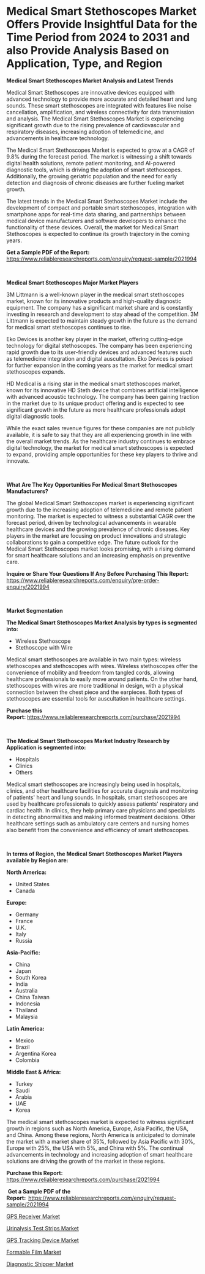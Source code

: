 <p><h1>Medical Smart Stethoscopes Market Offers Provide Insightful Data for the Time Period from 2024 to 2031 and also Provide Analysis Based on Application, Type, and Region</h1></p><p><strong>Medical Smart Stethoscopes Market Analysis and Latest Trends</strong></p>
<p><p>Medical Smart Stethoscopes are innovative devices equipped with advanced technology to provide more accurate and detailed heart and lung sounds. These smart stethoscopes are integrated with features like noise cancellation, amplification, and wireless connectivity for data transmission and analysis. The Medical Smart Stethoscopes Market is experiencing significant growth due to the rising prevalence of cardiovascular and respiratory diseases, increasing adoption of telemedicine, and advancements in healthcare technology.</p><p>The Medical Smart Stethoscopes Market is expected to grow at a CAGR of 9.8% during the forecast period. The market is witnessing a shift towards digital health solutions, remote patient monitoring, and AI-powered diagnostic tools, which is driving the adoption of smart stethoscopes. Additionally, the growing geriatric population and the need for early detection and diagnosis of chronic diseases are further fueling market growth.</p><p>The latest trends in the Medical Smart Stethoscopes Market include the development of compact and portable smart stethoscopes, integration with smartphone apps for real-time data sharing, and partnerships between medical device manufacturers and software developers to enhance the functionality of these devices. Overall, the market for Medical Smart Stethoscopes is expected to continue its growth trajectory in the coming years.</p></p>
<p><strong>Get a Sample PDF of the Report:&nbsp;</strong> <a href="https://www.reliableresearchreports.com/enquiry/request-sample/2021994">https://www.reliableresearchreports.com/enquiry/request-sample/2021994</a></p>
<p>&nbsp;</p>
<p><strong>Medical Smart Stethoscopes Major Market Players</strong></p>
<p><p>3M Littmann is a well-known player in the medical smart stethoscopes market, known for its innovative products and high-quality diagnostic equipment. The company has a significant market share and is constantly investing in research and development to stay ahead of the competition. 3M Littmann is expected to maintain steady growth in the future as the demand for medical smart stethoscopes continues to rise.</p><p>Eko Devices is another key player in the market, offering cutting-edge technology for digital stethoscopes. The company has been experiencing rapid growth due to its user-friendly devices and advanced features such as telemedicine integration and digital auscultation. Eko Devices is poised for further expansion in the coming years as the market for medical smart stethoscopes expands.</p><p>HD Medical is a rising star in the medical smart stethoscopes market, known for its innovative HD Steth device that combines artificial intelligence with advanced acoustic technology. The company has been gaining traction in the market due to its unique product offering and is expected to see significant growth in the future as more healthcare professionals adopt digital diagnostic tools.</p><p>While the exact sales revenue figures for these companies are not publicly available, it is safe to say that they are all experiencing growth in line with the overall market trends. As the healthcare industry continues to embrace digital technology, the market for medical smart stethoscopes is expected to expand, providing ample opportunities for these key players to thrive and innovate.</p></p>
<p>&nbsp;</p>
<p><strong>What Are The Key Opportunities For Medical Smart Stethoscopes Manufacturers?</strong></p>
<p><p>The global Medical Smart Stethoscopes market is experiencing significant growth due to the increasing adoption of telemedicine and remote patient monitoring. The market is expected to witness a substantial CAGR over the forecast period, driven by technological advancements in wearable healthcare devices and the growing prevalence of chronic diseases. Key players in the market are focusing on product innovations and strategic collaborations to gain a competitive edge. The future outlook for the Medical Smart Stethoscopes market looks promising, with a rising demand for smart healthcare solutions and an increasing emphasis on preventive care.</p></p>
<p><strong>Inquire or Share Your Questions If Any Before Purchasing This Report:</strong> <a href="https://www.reliableresearchreports.com/enquiry/pre-order-enquiry/2021994">https://www.reliableresearchreports.com/enquiry/pre-order-enquiry/2021994</a></p>
<p>&nbsp;</p>
<p><strong>Market Segmentation</strong></p>
<p><strong>The Medical Smart Stethoscopes Market Analysis by types is segmented into:</strong></p>
<p><ul><li>Wireless Stethoscope</li><li>Stethoscope with Wire</li></ul></p>
<p><p>Medical smart stethoscopes are available in two main types: wireless stethoscopes and stethoscopes with wires. Wireless stethoscopes offer the convenience of mobility and freedom from tangled cords, allowing healthcare professionals to easily move around patients. On the other hand, stethoscopes with wires are more traditional in design, with a physical connection between the chest piece and the earpieces. Both types of stethoscopes are essential tools for auscultation in healthcare settings.</p></p>
<p><strong>Purchase this Report:&nbsp;</strong><a href="https://www.reliableresearchreports.com/purchase/2021994">https://www.reliableresearchreports.com/purchase/2021994</a></p>
<p>&nbsp;</p>
<p><strong>The Medical Smart Stethoscopes Market Industry Research by Application is segmented into:</strong></p>
<p><ul><li>Hospitals</li><li>Clinics</li><li>Others</li></ul></p>
<p><p>Medical smart stethoscopes are increasingly being used in hospitals, clinics, and other healthcare facilities for accurate diagnosis and monitoring of patients' heart and lung sounds. In hospitals, smart stethoscopes are used by healthcare professionals to quickly assess patients' respiratory and cardiac health. In clinics, they help primary care physicians and specialists in detecting abnormalities and making informed treatment decisions. Other healthcare settings such as ambulatory care centers and nursing homes also benefit from the convenience and efficiency of smart stethoscopes.</p></p>
<p>&nbsp;</p>
<p><strong>In terms of Region, the Medical Smart Stethoscopes Market Players available by Region are:</strong></p>
<p>
    <p> <strong> North America: </strong>
        <ul>
            <li>United States</li>
            <li>Canada</li>
        </ul>
        </p> 
    <p> <strong> Europe: </strong>
        <ul>
            <li>Germany</li>
            <li>France</li>
            <li>U.K.</li>
            <li>Italy</li>
            <li>Russia</li>
        </ul>
        </p> 
    <p> <strong> Asia-Pacific: </strong>
        <ul>
            <li>China</li>
            <li>Japan</li>
            <li>South Korea</li>
            <li>India</li>
            <li>Australia</li>
            <li>China Taiwan</li>
            <li>Indonesia</li>
            <li>Thailand</li>
            <li>Malaysia</li>
        </ul>
        </p> 
    <p> <strong> Latin America: </strong>
        <ul>
            <li>Mexico</li>
            <li>Brazil</li>
            <li>Argentina Korea</li>
            <li>Colombia</li>
        </ul>
        </p> 
    <p> <strong> Middle East & Africa: </strong>
        <ul>
            <li>Turkey</li>
            <li>Saudi</li>
            <li>Arabia</li>
            <li>UAE</li>
            <li>Korea</li>
        </ul>
    </p>
    </p>
<p><p>The medical smart stethoscopes market is expected to witness significant growth in regions such as North America, Europe, Asia Pacific, the USA, and China. Among these regions, North America is anticipated to dominate the market with a market share of 35%, followed by Asia Pacific with 30%, Europe with 25%, the USA with 5%, and China with 5%. The continual advancements in technology and increasing adoption of smart healthcare solutions are driving the growth of the market in these regions.</p></p>
<p><strong>Purchase this Report: </strong><a href="https://www.reliableresearchreports.com/purchase/2021994">https://www.reliableresearchreports.com/purchase/2021994</a></p>
<p>&nbsp;<strong>Get a Sample PDF of the Report:&nbsp;&nbsp;</strong><a href="https://www.reliableresearchreports.com/enquiry/request-sample/2021994">https://www.reliableresearchreports.com/enquiry/request-sample/2021994</a></p>
<p><strong></strong></p>
<p><p><a href="https://view.publitas.com/reportprime-1/gps-receiver-market-provides-a-comprehensive-analysis-including-a-macro-overview-of-the-market-as-well-as-micro-details-such-as-market-size-and-competitive-landscape/">GPS Receiver Market</a></p><p><a href="https://github.com/julyju69/Market-Research-Report-List-2/blob/main/urinalysis-test-strips-market.md">Urinalysis Test Strips Market</a></p><p><a href="https://view.publitas.com/reportprime-1/gps-tracking-device-market-size-and-growth-market-segmentation-regional-and-country-breakdowns-and-market-trends-for-period-from-2024-2031/">GPS Tracking Device Market</a></p><p><a href="https://iodized-pantydraco-05c.notion.site/Formable-Film-Market-Offers-Provide-Insightful-Data-for-the-Time-Period-from-2024-to-2031-and-also-P-a0cd98a6dd3c4922896a835f7fd22750">Formable Film Market</a></p><p><a href="https://three-jumbo-f6d.notion.site/Diagnostic-Shipper-Market-Dynamics-2024-2031-Also-about-Its-Market-Trends-Projections-and-Opportu-951816b94d3c427db09288720b932e67">Diagnostic Shipper Market</a></p></p>